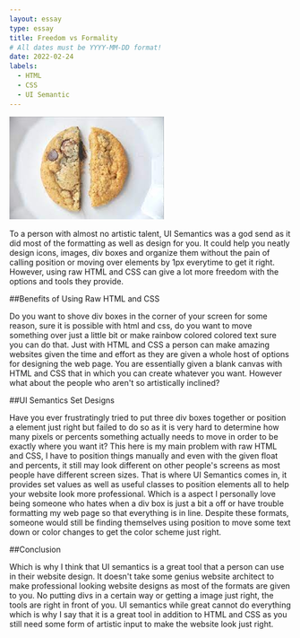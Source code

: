 ```yaml
---
layout: essay
type: essay
title: Freedom vs Formality
# All dates must be YYYY-MM-DD format!
date: 2022-02-24
labels:
  - HTML
  - CSS
  - UI Semantic
---
```


<img class="ui tiny right spaced image" src="../images/art.jpg">


To a person with almost no artistic talent, UI Semantics was a god send as it did most of the formatting as well as design for you. It could help you neatly design icons, images, div boxes and organize them without the pain of calling position or moving over elements by 1px everytime to get it right. However, using raw HTML and CSS can give a lot more freedom with the options and tools they provide.

##Benefits of Using Raw HTML and CSS

Do you want to shove div boxes in the corner of your screen for some reason, sure it is possible with html and css, do you want to move something over just a little bit or make rainbow colored colored text sure you can do that. Just with HTML and CSS a person can make amazing websites given the time and effort as they are given a whole host of options for designing the web page. You are essentially given a blank canvas with HTML and CSS that in which you can create whatever you want. However what about the people who aren't so artistically inclined?

##UI Semantics Set Designs

Have you ever frustratingly tried to put three div boxes together or position a element just right but failed to do so as it is very hard to determine how many pixels or percents something actually needs to move in order to be exactly where you want it? This here is my main problem with raw HTML and CSS, I have to position things manually and even with the given float and percents, it still may look different on other people's screens as most people have different screen sizes. That is where UI Semantics comes in, it provides set values as well as useful classes to position elements all to help your website look more professional. Which is a aspect I personally love being someone who hates when a div box is just a bit a off or have trouble formatting my web page so that everything is in line. Despite these formats, someone would still be finding themselves using position to move some text down or color changes to get the color scheme just right.

##Conclusion

Which is why I think that UI semantics is a great tool that a person can use in their website design. It doesn't take some genius website architect to make professional looking website designs as most of the formats are given to you. No putting divs in a certain way or getting a image just right, the tools are right in front of you. UI semantics while great cannot do everything which is why I say that it is a great tool in addition to HTML and CSS as you still need some form of artistic input to make the website look just right.
